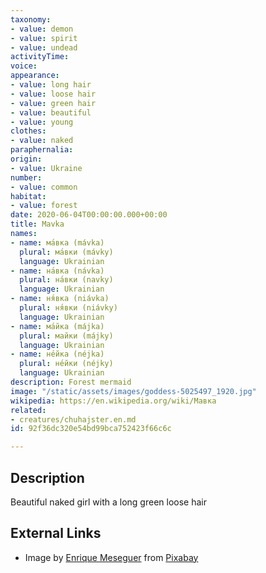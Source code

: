 ```yaml
---
taxonomy:
- value: demon
- value: spirit
- value: undead
activityTime: 
voice: 
appearance:
- value: long hair
- value: loose hair
- value: green hair
- value: beautiful
- value: young
clothes:
- value: naked
paraphernalia: 
origin:
- value: Ukraine
number:
- value: common
habitat:
- value: forest
date: 2020-06-04T00:00:00.000+00:00
title: Mavka
names:
- name: ма́вка (mávka)
  plural: ма́вки (mávky)
  language: Ukrainian
- name: на́вка (návka)
  plural: на́вки (navky)
  language: Ukrainian
- name: ня́вка (niávka)
  plural: ня́вки (niávky)
  language: Ukrainian
- name: ма́йка (májka)
  plural: майки (májky)
  language: Ukrainian
- name: не́йка (néjka)
  plural: не́йки (néjky)
  language: Ukrainian
description: Forest mermaid
image: "/static/assets/images/goddess-5025497_1920.jpg"
wikipedia: https://en.wikipedia.org/wiki/Мавка
related:
- creatures/chuhajster.en.md
id: 92f36dc320e54bd99bca752423f66c6c

---
```

## Description

Beautiful naked girl with a long green loose hair

## External Links

* Image by <a href="https://pixabay.com/users/darksouls1-2189876/?utm_source=link-attribution&amp;utm_medium=referral&amp;utm_campaign=image&amp;utm_content=5025497">Enrique Meseguer</a> from <a href="https://pixabay.com/?utm_source=link-attribution&amp;utm_medium=referral&amp;utm_campaign=image&amp;utm_content=5025497">Pixabay</a>